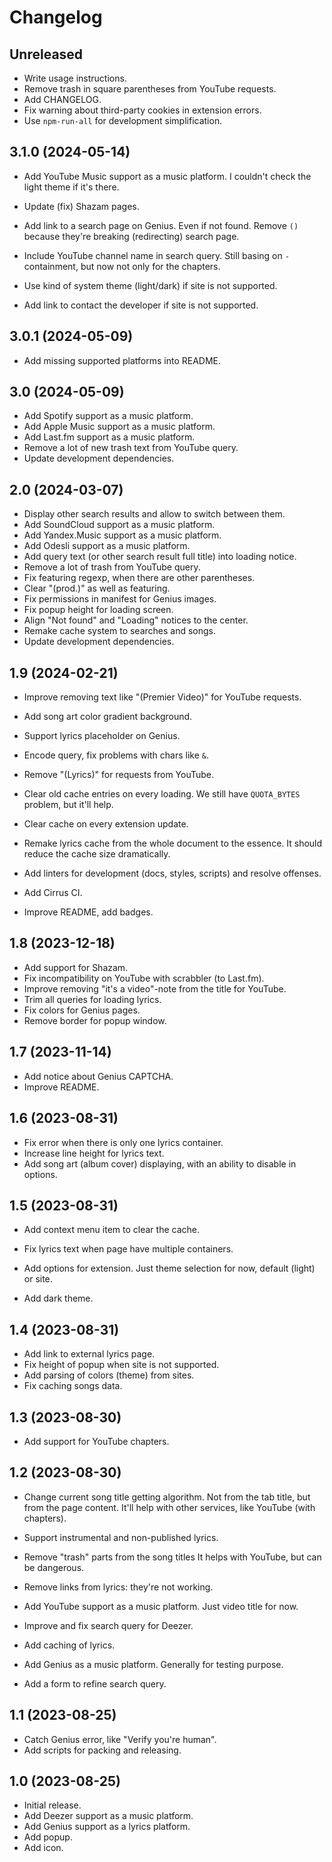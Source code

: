 # Changelog

## Unreleased

*   Write usage instructions.
*   Remove trash in square parentheses from YouTube requests.
*   Add CHANGELOG.
*   Fix warning about third-party cookies in extension errors.
*   Use `npm-run-all` for development simplification.

## 3.1.0 (2024-05-14)

*   Add YouTube Music support as a music platform.
    I couldn't check the light theme if it's there.

*   Update (fix) Shazam pages.

*   Add link to a search page on Genius.
    Even if not found.
    Remove `()` because they're breaking (redirecting) search page.

*   Include YouTube channel name in search query.
    Still basing on `-` containment, but now not only for the chapters.

*   Use kind of system theme (light/dark) if site is not supported.

*   Add link to contact the developer if site is not supported.

## 3.0.1 (2024-05-09)

*   Add missing supported platforms into README.

## 3.0 (2024-05-09)

*   Add Spotify support as a music platform.
*   Add Apple Music support as a music platform.
*   Add Last.fm support as a music platform.
*   Remove a lot of new trash text from YouTube query.
*   Update development dependencies.

## 2.0 (2024-03-07)

*   Display other search results and allow to switch between them.
*   Add SoundCloud support as a music platform.
*   Add Yandex.Music support as a music platform.
*   Add Odesli support as a music platform.
*   Add query text (or other search result full title) into loading notice.
*   Remove a lot of trash from YouTube query.
*   Fix featuring regexp, when there are other parentheses.
*   Clear "(prod.)" as well as featuring.
*   Fix permissions in manifest for Genius images.
*   Fix popup height for loading screen.
*   Align "Not found" and "Loading" notices to the center.
*   Remake cache system to searches and songs.
*   Update development dependencies.

## 1.9 (2024-02-21)

*   Improve removing text like "(Premier Video)" for YouTube requests.

*   Add song art color gradient background.

*   Support lyrics placeholder on Genius.

*   Encode query, fix problems with chars like `&`.

*   Remove "(Lyrics)" for requests from YouTube.

*   Clear old cache entries on every loading.
    We still have `QUOTA_BYTES` problem, but it'll help.

*   Clear cache on every extension update.

*   Remake lyrics cache from the whole document to the essence.
    It should reduce the cache size dramatically.

*   Add linters for development (docs, styles, scripts) and resolve offenses.

*   Add Cirrus CI.

*   Improve README, add badges.

## 1.8 (2023-12-18)

*   Add support for Shazam.
*   Fix incompatibility on YouTube with scrabbler (to Last.fm).
*   Improve removing "it's a video"-note from the title for YouTube.
*   Trim all queries for loading lyrics.
*   Fix colors for Genius pages.
*   Remove border for popup window.

## 1.7 (2023-11-14)

*   Add notice about Genius CAPTCHA.
*   Improve README.

## 1.6 (2023-08-31)

*   Fix error when there is only one lyrics container.
*   Increase line height for lyrics text.
*   Add song art (album cover) displaying, with an ability to disable in options.

## 1.5 (2023-08-31)

*   Add context menu item to clear the cache.

*   Fix lyrics text when page have multiple containers.

*   Add options for extension.
    Just theme selection for now, default (light) or site.

*   Add dark theme.

## 1.4 (2023-08-31)

*   Add link to external lyrics page.
*   Fix height of popup when site is not supported.
*   Add parsing of colors (theme) from sites.
*   Fix caching songs data.

## 1.3 (2023-08-30)

*   Add support for YouTube chapters.

## 1.2 (2023-08-30)

*   Change current song title getting algorithm.
    Not from the tab title, but from the page content.
    It'll help with other services, like YouTube (with chapters).

*   Support instrumental and non-published lyrics.

*   Remove "trash" parts from the song titles
    It helps with YouTube, but can be dangerous.

*   Remove links from lyrics: they're not working.

*   Add YouTube support as a music platform.
    Just video title for now.

*   Improve and fix search query for Deezer.

*   Add caching of lyrics.

*   Add Genius as a music platform.
    Generally for testing purpose.

*   Add a form to refine search query.

## 1.1 (2023-08-25)

*   Catch Genius error, like "Verify you're human".
*   Add scripts for packing and releasing.

## 1.0 (2023-08-25)

*   Initial release.
*   Add Deezer support as a music platform.
*   Add Genius support as a lyrics platform.
*   Add popup.
*   Add icon.
